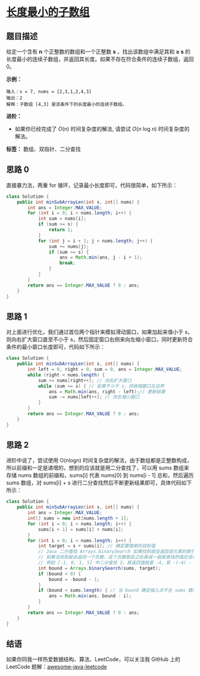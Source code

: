 # [长度最小的子数组][title]

## 题目描述

给定一个含有 **n** 个正整数的数组和一个正整数 **s** ，找出该数组中满足其和 **≥ s** 的长度最小的连续子数组，并返回其长度。如果不存在符合条件的连续子数组，返回 0。

**示例：**

```
输入：s = 7, nums = [2,3,1,2,4,3]
输出：2
解释：子数组 [4,3] 是该条件下的长度最小的连续子数组。
```

**进阶：**

* 如果你已经完成了 _O_(_n_) 时间复杂度的解法, 请尝试 _O_(_n_ log _n_) 时间复杂度的解法。

**标签：** 数组、双指针、二分查找


## 思路 0

直接暴力法，两重 for 循环，记录最小长度即可，代码很简单，如下所示：


```java
class Solution {
    public int minSubArrayLen(int s, int[] nums) {
        int ans = Integer.MAX_VALUE;
        for (int i = 0; i < nums.length; i++) {
            int sum = nums[i];
            if (sum >= s) {
                return 1;
            }
            for (int j = i + 1; j < nums.length; j++) {
                sum += nums[j];
                if (sum >= s) {
                    ans = Math.min(ans, j - i + 1);
                    break;
                }
            }
        }
        return ans == Integer.MAX_VALUE ? 0 : ans;
    }
}
```

## 思路 1

对上面进行优化，我们通过首位两个指针来模拟滑动窗口，如果加起来值小于 s，则向右扩大窗口直至不小于 s，然后固定窗口右侧来向左缩小窗口，同时更新符合条件的最小窗口长度即可，代码如下所示：

```java
class Solution {
    public int minSubArrayLen(int s, int[] nums) {
        int left = 0, right = 0, sum = 0, ans = Integer.MAX_VALUE;
        while (right < nums.length) {
            sum += nums[right++]; // 向右扩大窗口
            while (sum >= s) { // 如果不小于 s，则收缩窗口左边界
                ans = Math.min(ans, right - left);// 更新结果
                sum -= nums[left++]; // 向左缩小窗口
            }
        }
        return ans == Integer.MAX_VALUE ? 0 : ans;
    }
}
```

## 思路 2

进阶中说了，尝试使用 O(nlogn) 时间复杂度的解法，由于数组都是正整数构成，所以前缀和一定是递增的，想到的应该就是用二分查找了，可以用 sums 数组来存储 nums 数组的前缀和，sums[i] 代表 nums[0] 到 nums[i - 1] 总和，然后遍历 sums 数组，对 sums[i] + s 进行二分查找然后不断更新结果即可，具体代码如下所示：


```java
class Solution {
    public int minSubArrayLen(int s, int[] nums) {
        int ans = Integer.MAX_VALUE;
        int[] sums = new int[nums.length + 1];
        for (int i = 0; i < nums.length; i++) {
            sums[i + 1] = sums[i] + nums[i];
        }
        for (int i = 0; i < nums.length; i++) {
            int target = s + sums[i]; // 确定要搜索的目标值
            // Java 二分查找 Arrays.binarySearch 如果找到就会返回该元素的索引；
            // 如果没找到就会返回一个负数，这个负数取反之后再减一就是查找的值应该在数组中的位置；
            // 例如 [-1, 0, 1, 5] 中二分查找 2，其返回值就是 -4，其 -(-4) - 1 = 3，所以 2 这个元素插入到数组的索引就是 3
            int bound = Arrays.binarySearch(sums, target);
            if (bound < 0) {
                bound = -bound - 1;
            }
            if (bound < sums.length) { // 当 bound 确定插入点不在 sums 数组的最后面时，说明不小于 target 的值了
                ans = Math.min(ans, bound - i);
            }
        }
        return ans == Integer.MAX_VALUE ? 0 : ans;
    }
}
```

## 结语

如果你同我一样热爱数据结构、算法、LeetCode，可以关注我 GitHub 上的 LeetCode 题解：[awesome-java-leetcode][ajl]



[title]: https://leetcode-cn.com/problems/minimum-size-subarray-sum
[ajl]: https://github.com/Blankj/awesome-java-leetcode

